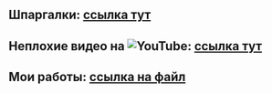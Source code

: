 ## Шпаргалки: [ссылка тут](https://telegra.ph/SHpargalka-po-Postman-09-01-2) 
## Неплохие видео на ![YouTube](https://img.shields.io/badge/YouTube-%23FF0000.svg?style=for-the-badge&logo=YouTube&logoColor=white): [ссылка тут](https://www.youtube.com/watch?v=zfrQtU8eCEo) 
## Мои работы:  [ссылка на файл]()
